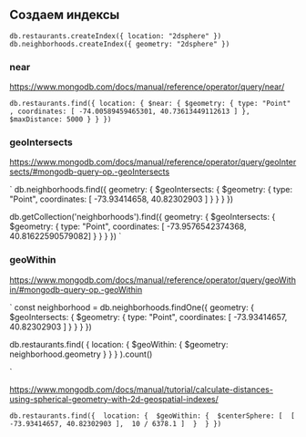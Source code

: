 ## Создаем индексы

`
db.restaurants.createIndex({ location: "2dsphere" })
db.neighborhoods.createIndex({ geometry: "2dsphere" })
`

### near

https://www.mongodb.com/docs/manual/reference/operator/query/near/

`
db.restaurants.find({
    location: {
     $near: {
       $geometry: {
          type: "Point" ,
          coordinates: [ -74.00589459465301, 40.73613449112613 ]
       },
       $maxDistance: 5000
     }
   }
})
`

### geoIntersects

https://www.mongodb.com/docs/manual/reference/operator/query/geoIntersects/#mongodb-query-op.-geoIntersects

`
db.neighborhoods.find({ 
  geometry: { 
    $geoIntersects: { 
      $geometry: { 
        type: "Point", 
        coordinates: [ -73.93414658, 40.82302903 ] 
      } 
    } 
  } 
})

db.getCollection('neighborhoods').find({ 
  geometry: { 
    $geoIntersects: { 
      $geometry: { 
        type: "Point", 
        coordinates: [ -73.9576542374368, 40.81622590579082] 
      } 
    } 
  } 
})
`

### geoWithin

https://www.mongodb.com/docs/manual/reference/operator/query/geoWithin/#mongodb-query-op.-geoWithin

`
const neighborhood = db.neighborhoods.findOne({ 
  geometry: { 
    $geoIntersects: { 
      $geometry: { 
        type: "Point", 
        coordinates: [ -73.93414657, 40.82302903 ] 
      } 
    } 
  } 
})

db.restaurants.find( { location: { $geoWithin: { $geometry: neighborhood.geometry } } } ).count()

`

https://www.mongodb.com/docs/manual/tutorial/calculate-distances-using-spherical-geometry-with-2d-geospatial-indexes/

`
db.restaurants.find({ 
  location: { 
    $geoWithin: { 
      $centerSphere: [ 
        [ -73.93414657, 40.82302903 ], 
        10 / 6378.1
      ] 
    } 
  }
})
`
